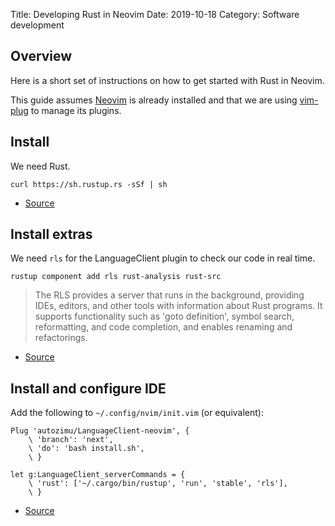 Title: Developing Rust in Neovim
Date: 2019-10-18
Category: Software development

## Overview
Here is a short set of instructions on how to get started with Rust in Neovim.

This guide assumes [Neovim](https://neovim.io/) is already installed and that we are using [vim-plug](https://github.com/junegunn/vim-plug) to manage its plugins.

## Install
We need Rust.

```
curl https://sh.rustup.rs -sSf | sh
```

* [Source](https://www.rust-lang.org/tools/install)


## Install extras
We need `rls` for the LanguageClient plugin to check our code in real time.

```
rustup component add rls rust-analysis rust-src
```

> The RLS provides a server that runs in the background, providing IDEs, editors, and other tools with information about Rust programs. It supports functionality such as 'goto definition', symbol search, reformatting, and code completion, and enables renaming and refactorings.

* [Source](https://github.com/rust-lang/rls)


## Install and configure IDE
Add the following to `~/.config/nvim/init.vim` (or equivalent):

```
Plug 'autozimu/LanguageClient-neovim', {
    \ 'branch': 'next',
    \ 'do': 'bash install.sh',
    \ }

let g:LanguageClient_serverCommands = {
    \ 'rust': ['~/.cargo/bin/rustup', 'run', 'stable', 'rls'],
    \ }
```
* [Source](https://github.com/autozimu/LanguageClient-neovim)
